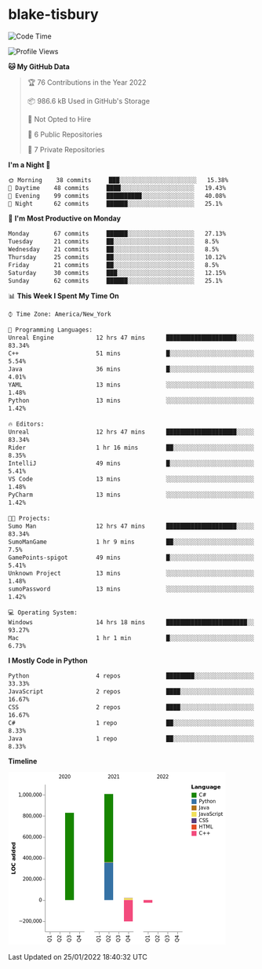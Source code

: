 # blake-tisbury

<!--START_SECTION:waka-->
![Code Time](http://img.shields.io/badge/Code%20Time-24%20hrs%2015%20mins-blue)

![Profile Views](http://img.shields.io/badge/Profile%20Views-0-blue)

**🐱 My GitHub Data** 

> 🏆 76 Contributions in the Year 2022
 > 
> 📦 986.6 kB Used in GitHub's Storage 
 > 
> 🚫 Not Opted to Hire
 > 
> 📜 6 Public Repositories 
 > 
> 🔑 7 Private Repositories  
 > 
**I'm a Night 🦉** 

```text
🌞 Morning    38 commits     ███░░░░░░░░░░░░░░░░░░░░░░   15.38% 
🌆 Daytime    48 commits     ████░░░░░░░░░░░░░░░░░░░░░   19.43% 
🌃 Evening    99 commits     ██████████░░░░░░░░░░░░░░░   40.08% 
🌙 Night      62 commits     ██████░░░░░░░░░░░░░░░░░░░   25.1%

```
📅 **I'm Most Productive on Monday** 

```text
Monday       67 commits     ██████░░░░░░░░░░░░░░░░░░░   27.13% 
Tuesday      21 commits     ██░░░░░░░░░░░░░░░░░░░░░░░   8.5% 
Wednesday    21 commits     ██░░░░░░░░░░░░░░░░░░░░░░░   8.5% 
Thursday     25 commits     ██░░░░░░░░░░░░░░░░░░░░░░░   10.12% 
Friday       21 commits     ██░░░░░░░░░░░░░░░░░░░░░░░   8.5% 
Saturday     30 commits     ███░░░░░░░░░░░░░░░░░░░░░░   12.15% 
Sunday       62 commits     ██████░░░░░░░░░░░░░░░░░░░   25.1%

```


📊 **This Week I Spent My Time On** 

```text
⌚︎ Time Zone: America/New_York

💬 Programming Languages: 
Unreal Engine            12 hrs 47 mins      ████████████████████░░░░░   83.34% 
C++                      51 mins             █░░░░░░░░░░░░░░░░░░░░░░░░   5.54% 
Java                     36 mins             █░░░░░░░░░░░░░░░░░░░░░░░░   4.01% 
YAML                     13 mins             ░░░░░░░░░░░░░░░░░░░░░░░░░   1.48% 
Python                   13 mins             ░░░░░░░░░░░░░░░░░░░░░░░░░   1.42%

🔥 Editors: 
Unreal                   12 hrs 47 mins      ████████████████████░░░░░   83.34% 
Rider                    1 hr 16 mins        ██░░░░░░░░░░░░░░░░░░░░░░░   8.35% 
IntelliJ                 49 mins             █░░░░░░░░░░░░░░░░░░░░░░░░   5.41% 
VS Code                  13 mins             ░░░░░░░░░░░░░░░░░░░░░░░░░   1.48% 
PyCharm                  13 mins             ░░░░░░░░░░░░░░░░░░░░░░░░░   1.42%

🐱‍💻 Projects: 
Sumo Man                 12 hrs 47 mins      ████████████████████░░░░░   83.34% 
SumoManGame              1 hr 9 mins         ██░░░░░░░░░░░░░░░░░░░░░░░   7.5% 
GamePoints-spigot        49 mins             █░░░░░░░░░░░░░░░░░░░░░░░░   5.41% 
Unknown Project          13 mins             ░░░░░░░░░░░░░░░░░░░░░░░░░   1.48% 
sumoPassword             13 mins             ░░░░░░░░░░░░░░░░░░░░░░░░░   1.42%

💻 Operating System: 
Windows                  14 hrs 18 mins      ███████████████████████░░   93.27% 
Mac                      1 hr 1 min          █░░░░░░░░░░░░░░░░░░░░░░░░   6.73%

```

**I Mostly Code in Python** 

```text
Python                   4 repos             ████████░░░░░░░░░░░░░░░░░   33.33% 
JavaScript               2 repos             ████░░░░░░░░░░░░░░░░░░░░░   16.67% 
CSS                      2 repos             ████░░░░░░░░░░░░░░░░░░░░░   16.67% 
C#                       1 repo              ██░░░░░░░░░░░░░░░░░░░░░░░   8.33% 
Java                     1 repo              ██░░░░░░░░░░░░░░░░░░░░░░░   8.33%

```


**Timeline**

![Chart not found](https://raw.githubusercontent.com/blake-tisbury/blake-tisbury/main/charts/bar_graph.png) 


 Last Updated on 25/01/2022 18:40:32 UTC
<!--END_SECTION:waka-->
